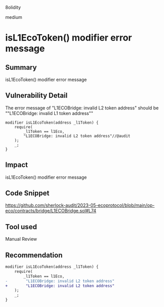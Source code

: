8olidity

medium

# isL1EcoToken() modifier error message

## Summary
isL1EcoToken() modifier error message
## Vulnerability Detail
The error message of "L1ECOBridge: invalid L2 token address" should be ""L1ECOBridge: invalid L1 token address""
```solidity
modifier isL1EcoToken(address _l1Token) {
    require(
        _l1Token == l1Eco,
        "L1ECOBridge: invalid L2 token address"//@audit 
    );
    _;
}
```
## Impact
isL1EcoToken() modifier error message
## Code Snippet
https://github.com/sherlock-audit/2023-05-ecoprotocol/blob/main/op-eco/contracts/bridge/L1ECOBridge.sol#L74
## Tool used

Manual Review

## Recommendation
```diff
modifier isL1EcoToken(address _l1Token) {
    require(
        _l1Token == l1Eco,
-        "L1ECOBridge: invalid L2 token address"
+        "L1ECOBridge: invalid L2 token address"
    );
    _;
}
```